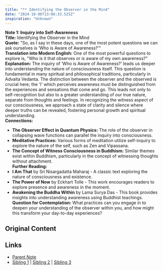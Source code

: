 ```yaml
---
title: "** Identifying the Observer in the Mind"
date: "2024-10-06T13:08:33.525Z"
inspiration: "Unknown"
---
```



**Note 1: Inquiry into Self-Awareness**  
**Title:** Identifying the Observer in the Mind  
**Quote:** "So, as I say in these days, one of the most potent questions we can ask ourselves is ‘Who is Aware of Awareness?’"  
**Translation into Modern English:** One of the most powerful questions to explore is, "Who is it that observes or is aware of my own awareness?"  
**Explanation:** The inquiry of ‘Who is Aware of Awareness?’ leads us deeper into understanding the nature of consciousness itself. This question is fundamental in many spiritual and philosophical traditions, particularly in Advaita Vedanta. The distinction between the observer and the observed is crucial here; the 'I' which perceives awareness must be distinguished from the experiences and sensations that come and go. This leads not only to self-recognition but also to a greater understanding of our true nature, separate from thoughts and feelings. In recognizing the witness aspect of our consciousness, we approach a state of clarity and silence where deeper truths can be revealed, fostering personal growth and spiritual understanding.  
**Connections:**  
- **The Observer Effect in Quantum Physics:** The role of the observer in collapsing wave functions can parallel the inquiry into consciousness.  
- **Meditative Practices:** Various forms of meditation utilize self-inquiry to explore the nature of the self, such as Zen and Vipassana.  
- **The Concept of Witness Consciousness in Buddhism:** Similar themes exist within Buddhism, particularly in the concept of witnessing thoughts without attachment.  
**Further Reading:**  
- **I Am That** by Sri Nisargadatta Maharaj - A classic text exploring the nature of consciousness and existence.  
- **The Power of Now** by Eckhart Tolle - This work encourages readers to explore presence and awareness in the moment.  
- **Awakening the Buddha Within** by Lama Surya Das - This book provides insights into understanding awareness using Buddhist teachings.  
**Question for Contemplation:** What practices can you engage in to deepen your understanding of the observer within you, and how might this transform your day-to-day experiences?  



## Original Content



## Links

- [Parent Note](/parent-note.md)
- [Sibling 1](/zettel1.md) | [Sibling 2](/zettel2.md) | [Sibling 3](/zettel3.md)
